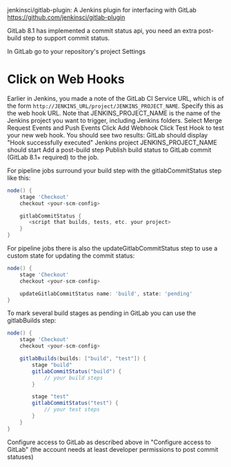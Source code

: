 

jenkinsci/gitlab-plugin: A Jenkins plugin for interfacing with GitLab 
https://github.com/jenkinsci/gitlab-plugin

GitLab 8.1 has implemented a commit status api, you need an extra post-build step to support commit status.

In GitLab go to your repository's project Settings

# Click on Web Hooks
Earlier in Jenkins, you made a note of the GitLab CI Service URL, which is of the form `http://JENKINS_URL/project/JENKINS_PROJECT_NAME`. Specify this as the web hook URL. Note that JENKINS_PROJECT_NAME is the name of the Jenkins project you want to trigger, including Jenkins folders.
Select Merge Request Events and Push Events
Click Add Webhook
Click Test Hook to test your new web hook. You should see two results:
GitLab should display "Hook successfully executed"
Jenkins project JENKINS_PROJECT_NAME should start
Add a post-build step Publish build status to GitLab commit (GitLab 8.1+ required) to the job.

For pipeline jobs surround your build step with the gitlabCommitStatus step like this:

```groovy
node() {
    stage 'Checkout'
    checkout <your-scm-config>

    gitlabCommitStatus {
       <script that builds, tests, etc. your project>
    }
}
```
For pipeline jobs there is also the updateGitlabCommitStatus step to use a custom state for updating the commit status:

```groovy
node() {
    stage 'Checkout'
    checkout <your-scm-config>

    updateGitlabCommitStatus name: 'build', state: 'pending'
}
```
To mark several build stages as pending in GitLab you can use the gitlabBuilds step:

```groovy
node() {
    stage 'Checkout'
    checkout <your-scm-config>

    gitlabBuilds(builds: ["build", "test"]) {
        stage "build"
        gitlabCommitStatus("build") {
            // your build steps
        }

        stage "test"
        gitlabCommitStatus("test") {
            // your test steps
        }
    }
}
```
Configure access to GitLab as described above in "Configure access to GitLab" (the account needs at least developer permissions to post commit statuses)